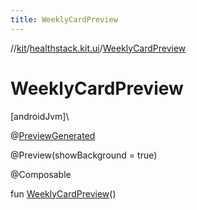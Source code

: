 ```yaml
---
title: WeeklyCardPreview
---
```

//[kit](../../index.html)/[healthstack.kit.ui](index.html)/[WeeklyCardPreview](-weekly-card-preview.html)



# WeeklyCardPreview



[androidJvm]\




@[PreviewGenerated](../healthstack.kit.annotation/-preview-generated/index.html)



@Preview(showBackground = true)



@Composable



fun [WeeklyCardPreview](-weekly-card-preview.html)()




